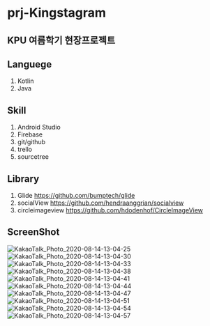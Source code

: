 prj-Kingstagram
==================================
KPU 여름학기 현장프로젝트 
---------------------------

Languege 
----------------------------
1. Kotlin
2. Java

Skill
-----------------------------
1. Android Studio
2. Firebase
3. git/github
4. trello
5. sourcetree

Library 
----------------------------
1. Glide <https://github.com/bumptech/glide>
2. socialView <https://github.com/hendraanggrian/socialview>
3. circleimageview <https://github.com/hdodenhof/CircleImageView>

ScreenShot
---------------------------------
![KakaoTalk_Photo_2020-08-14-13-04-25](https://user-images.githubusercontent.com/32770277/90212634-d31d5c00-de2e-11ea-9dac-7943f36c9459.jpeg)
![KakaoTalk_Photo_2020-08-14-13-04-30](https://user-images.githubusercontent.com/32770277/90212632-d31d5c00-de2e-11ea-836b-e5ac3eea81df.jpeg)
![KakaoTalk_Photo_2020-08-14-13-04-33](https://user-images.githubusercontent.com/32770277/90212630-d284c580-de2e-11ea-9d19-299032fd1167.jpeg)
![KakaoTalk_Photo_2020-08-14-13-04-38](https://user-images.githubusercontent.com/32770277/90212627-d1ec2f00-de2e-11ea-836c-0493561b0a71.jpeg)
![KakaoTalk_Photo_2020-08-14-13-04-41](https://user-images.githubusercontent.com/32770277/90212626-d1539880-de2e-11ea-941d-58f5e9f911ab.jpeg)
![KakaoTalk_Photo_2020-08-14-13-04-44](https://user-images.githubusercontent.com/32770277/90212625-d0bb0200-de2e-11ea-8fa9-d2f223a34ee7.jpeg)
![KakaoTalk_Photo_2020-08-14-13-04-47](https://user-images.githubusercontent.com/32770277/90212624-d0226b80-de2e-11ea-8417-0c5c4288e157.jpeg)
![KakaoTalk_Photo_2020-08-14-13-04-51](https://user-images.githubusercontent.com/32770277/90212623-cf89d500-de2e-11ea-81b1-6b2652e03219.jpeg)
![KakaoTalk_Photo_2020-08-14-13-04-54](https://user-images.githubusercontent.com/32770277/90212622-ce58a800-de2e-11ea-9ca0-5058ba3a9770.jpeg)
![KakaoTalk_Photo_2020-08-14-13-04-57](https://user-images.githubusercontent.com/32770277/90212616-cb5db780-de2e-11ea-93eb-cd32861c31a2.jpeg)
